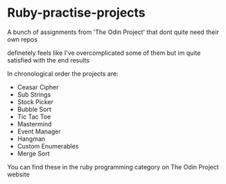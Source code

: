 # Ruby-practise-projects

A bunch of assignments from 'The Odin Project' that dont quite need their own repos

definetely feels like I've overcomplicated some of them but im quite satisfied with the end results

In chronological order the projects are:

- Ceasar Cipher
- Sub Strings
- Stock Picker
- Bubble Sort
- Tic Tac Toe
- Mastermind
- Event Manager
- Hangman
- Custom Enumerables
- Merge Sort

You can find these in the ruby programming category on The Odin Project website
